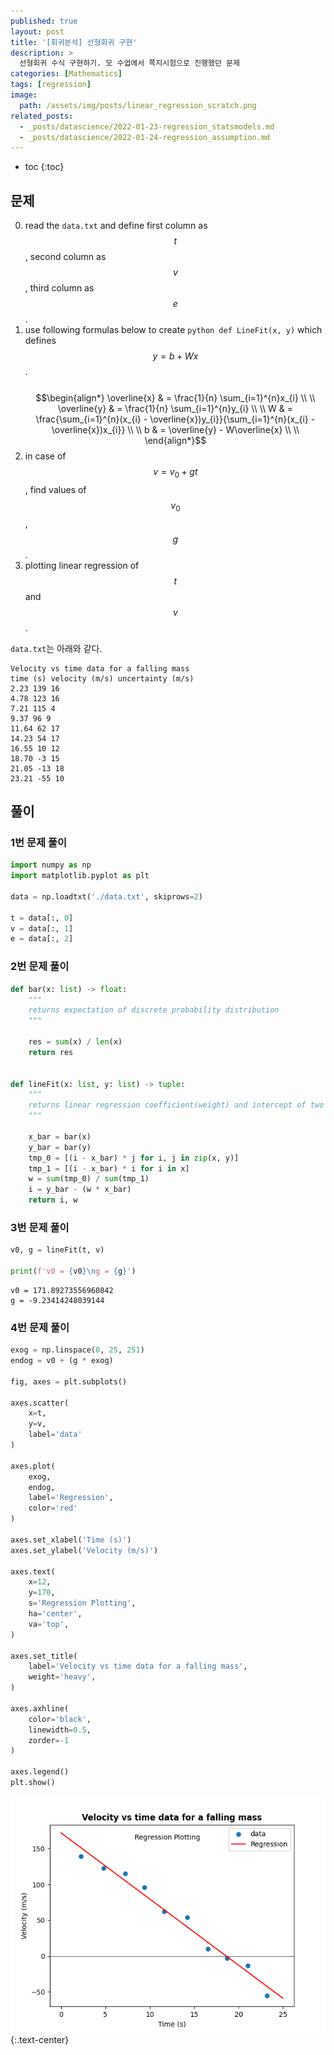 ```yaml
---
published: true
layout: post
title: '[회귀분석] 선형회귀 구현'
description: >
  선형회귀 수식 구현하기. 모 수업에서 쪽지시험으로 진행했던 문제
categories: [Mathematics]
tags: [regression]
image:
  path: /assets/img/posts/linear_regression_scratch.png
related_posts:
  - _posts/datascience/2022-01-23-regression_statsmodels.md
  - _posts/datascience/2022-01-24-regression_assumption.md
---
```

* toc
{:toc}

## 문제

0. read the `data.txt` and define first column as $$t$$, second column as $$v$$, third column as $$e$$.
0. use following formulas below to create `python def LineFit(x, y)` which defines $$y = b + Wx$$.<br><br>
$$\begin{align*}
\overline{x} & = \frac{1}{n} \sum_{i=1}^{n}x_{i} \\
\\
\overline{y} & = \frac{1}{n} \sum_{i=1}^{n}y_{i} \\
\\
W & = \frac{\sum_{i=1}^{n}(x_{i} - \overline{x})y_{i}}{\sum_{i=1}^{n}(x_{i} - \overline{x})x_{i}} \\
\\
b & = \overline{y} - W\overline{x} \\
\\
\end{align*}$$
0. in case of $$v = v_{0} + gt$$, find values of $$v_{0}$$, $$g$$.
0. plotting linear regression of $$t$$ and $$v$$.

`data.txt`는 아래와 같다.  

```
Velocity vs time data for a falling mass
time (s) velocity (m/s) uncertainty (m/s)
2.23 139 16
4.78 123 16
7.21 115 4
9.37 96 9
11.64 62 17
14.23 54 17
16.55 10 12
18.70 -3 15
21.05 -13 18
23.21 -55 10
```

## 풀이

### 1번 문제 풀이

```python
import numpy as np
import matplotlib.pyplot as plt

data = np.loadtxt('./data.txt', skiprows=2)

t = data[:, 0]
v = data[:, 1]
e = data[:, 2]
```

### 2번 문제 풀이

```python
def bar(x: list) -> float:
    """
    returns expectation of discrete probability distribution
    """

    res = sum(x) / len(x)
    return res


def lineFit(x: list, y: list) -> tuple:
    """
    returns linear regression coefficient(weight) and intercept of two random variables
    """

    x_bar = bar(x)
    y_bar = bar(y)
    tmp_0 = [(i - x_bar) * j for i, j in zip(x, y)]
    tmp_1 = [(i - x_bar) * i for i in x]
    w = sum(tmp_0) / sum(tmp_1)
    i = y_bar - (w * x_bar)
    return i, w
```

### 3번 문제 풀이

```python
v0, g = lineFit(t, v)

print(f'v0 = {v0}\ng = {g}')
```
```
v0 = 171.89273556960842
g = -9.23414248039144
```

### 4번 문제 풀이

```python
exog = np.linspace(0, 25, 251)
endog = v0 + (g * exog)

fig, axes = plt.subplots()

axes.scatter(
    x=t,
    y=v,
    label='data'
)

axes.plot(
    exog,
    endog,
    label='Regression',
    color='red'
)

axes.set_xlabel('Time (s)')
axes.set_ylabel('Velocity (m/s)')

axes.text(
    x=12,
    y=170,
    s='Regression Plotting',
    ha='center',
    va='top',
)

axes.set_title(
    label='Velocity vs time data for a falling mass',
    weight='heavy',
)

axes.axhline(
    color='black',
    linewidth=0.5,
    zorder=-1
)

axes.legend()
plt.show()
```

![linear_regression_scratch_plot](/assets/img/posts/linear_regression_scratch.png)
{:.text-center}